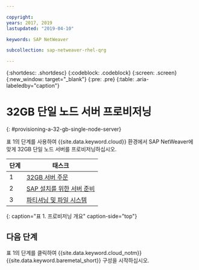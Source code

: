 ```yaml
---

copyright:
years: 2017, 2019
lastupdated: "2019-04-10"

keywords: SAP NetWeaver

subcollection: sap-netweaver-rhel-qrg

---
```


{:shortdesc: .shortdesc}
{:codeblock: .codeblock}
{:screen: .screen}
{:new_window: target="_blank"}
{:pre: .pre}
{:table: .aria-labeledby="caption"}

# 32GB 단일 노드 서버 프로비저닝
{: #provisioning-a-32-gb-single-node-server}

표 1의 단계를 사용하여 {{site.data.keyword.cloud}} 환경에서 SAP NetWeaver에 맞게 32GB 단일 노드 서버를 프로비저닝하십시오.

|단계 |태스크 |
| --- | --- |
|1 |[32GB 서버 주문](/docs/infrastructure/sap-netweaver-rhel-qrg?topic=sap-netweaver-rhel-qrg-install_32GB)
|2 |[SAP 설치를 위한 서버 준비](/docs/infrastructure/sap-netweaver-rhel-qrg?topic=sap-netweaver-rhel-qrg-prepare_32GB)
|3 |[파티셔닝 및 파일 시스템](/docs/infrastructure/sap-netweaver-rhel-qrg?topic=sap-netweaver-rhel-qrg-partition_32GB)
{: caption="표 1. 프로비저닝 개요" caption-side="top"}

## 다음 단계

표 1의 단계를 클릭하여 {{site.data.keyword.cloud_notm}} {{site.data.keyword.baremetal_short}} 구성을 시작하십시오.
